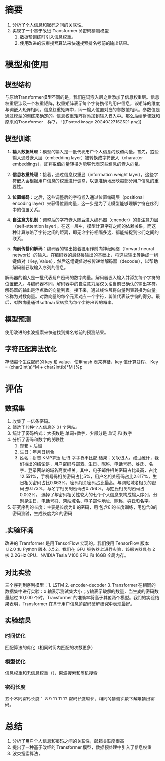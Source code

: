 # 摘要
1. 分析了个人信息和密码之间的关联性。
2. 实现了一个基于改进 Transformer  的密码猜测模型
	1. 数据预训练时引入信息权重。
	2. 使用改进的波束搜索算法来快速搜索排名考前的输出结果。
# 模型和使用
## 模型结构
与原始Transformer模型不同的是，我们在词嵌入层之后添加了信息权重层。信息权重层涉及一个权重矩阵，权重矩阵表示每个字符携带的用户信息，该矩阵的维度与词嵌入矩阵相同。信息权重矩阵中，同一输入位置对应的参数值相同。参数值是通过模型的训练来确定的。信息权重矩阵将添加到输入嵌入中。那么后续步骤就和原来的Transformer一样了。
![[Pasted image 20240327152521.png]]


## 模型训练

1. **输入数据处理**：模型的输入是一批代表用户个人信息的数值向量。首先，这些输入通过嵌入层（embedding layer）被转换成字符嵌入（character embeddings），即将数值向量转换为能够代表这些信息的嵌入向量。
    
2. **信息权重处理**：接着，通过信息权重层（information weight layer），这些字符嵌入会根据用户信息的权重进行调整，以更准确地反映每部分用户信息的重要性。
    
3. **位置编码**：之后，这些调整后的字符嵌入通过位置编码层（positional encoding layer）来获得位置向量，这一步是为了让模型能够理解字符在序列中的位置关系。
    
4. **自注意力机制**：调整后的字符嵌入随后进入编码器（encoder）的自注意力层（self-attention layer）。在这一层中，模型计算字符之间的依赖关系，而这种计算忽略了字符之间的距离，即无论字符相隔多远，都能捕捉到它们之间的联系。
    
5. **向前传播和解码**：编码器的输出接着被用作前向神经网络（forward neural network）的输入。在编码器的最终层输出的基础上，将这些输出转换成一组键值对（Key, Value），然后这组键值对被传递给解码器（decoder），以帮助解码器获取输入序列的信息。

解码器的输入是一批代表用户密码的数字向量。解码器嵌入输入并添加每个字符的位置嵌入。与编码器不同，解码器中的自注意力层仅关注当前已确认的输出字符。解码器的输出是浮点数的向量列表。接下来，通过线性层将向量列表转换为向量。它称为对数向量。对数向量的每个元素对应一个字符，其值代表该字符的得分。最后，对数向量通过softmax层转换为每个字符出现的概率。 

## 模型预测
使用改进的束波搜索来快速找到排名考前的预测结果。


## 字符匹配算法优化
存储每个生成密码的 key 和 value，使用hash 表来存储，key 值计算过程。
Key = (char2int(a)\*M + char2int(b)\*M )%p

# 评估
## 数据集
1. 收集了 一亿条密码。
2. 筛选了19种个人信息的 31 个网站。
3. 统计了密码格式：大多数是 单词+数字，少部分是 单词 和 数字
4. 分析了密码和数字的关联性
	1. 邮箱 + 后缀
	2. 生日：年月日组合
	3. 姓名：拼音
	KMP算法 进行 字字符串比配
	结果：关联很大。经过统计，我们得出的结论是，用户密码与邮箱、生日、昵称、电话号码、姓氏、名字、登录网站的域名高度相关。其中，电子邮件相关密码占比最高，占比12.551%，手机号码相关密码占比5%，用户名​​相关密码占比2.617%，生日相关密码占比0.863%，密码相关密码占比最高。与网站域名相关的密码占0.173%，与名字相关的密码占0.794%，与姓氏相关的密码占0.002%。
	选择了与密码相关性较大的七个个人信息来构成输入序列，分别是生日、电话号码、网站域名、电子邮件地址、昵称、姓氏和名字。
5. 研究序列的长度：主要是长度为8 的密码，用 包含8 的长度训练，用包含8的密码测试，生成长度为8 的密码
## .实验环境
改进的 Transformer 是用 TensorFlow 实现的。我们使用 TensorFlow 版本 1.12.0 和 Python 版本 3.5.2。我们在 GPU 服务器上进行实验，该服务器具有 2 核 2.2GHz CPU、NVIDIA Tesla V100 GPU 和 16GB 全局内存。
## 对比实验
三个序列到序列模型：1. LSTM 2. encoder-decoder 3. Transformer
在相同的数据集中进行实验：x 轴表示测试集大小 ；y轴表示破解的数量，当生成的密码数量超过 10,000 个时，Transformer 的准确率将高于其他两个模型。我们的实验结果表明，Transformer 在基于用户信息的密码破解研究中表现最好。
## 实验结果
### 时间优化
匹配算法的优化（相同时间内匹配的次数更多）
### 模型优化
信息权重和无信息权重（），束波搜索和随机搜索

### 密码长度
五个不同密码长度： 8  9 10 11 12 
密码长度越长，相同的猜测次数下越难猜出密码。


# 总结
1. 分析了用户个人信息和密码之间的关联性，邮箱关联度很高
2. 提出了一种基于改经的 Transformer 模型，数据预处理中引入了信息权重
3. 波束搜索算法，